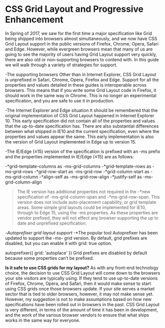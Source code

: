 # CSS Grid Layout and Progressive Enhancement

In Spring of 2017, we saw for the first time a major specification like Grid being shipped into browsers almost simultaneously, and we now have CSS Grid Layout support in the public versions of Firefox, Chrome, Opera, Safari and Edge. However, while evergreen browsers mean that many of us are going to see the majority of users having Grid Layout support very quickly, there are also old or non-supporting browsers to contend with. In this guide we will walk through a variety of strategies for support.

-The supporting browsers
Other than in Internet Explorer, CSS Grid Layout is unprefixed in Safari, Chrome, Opera,  Firefox and Edge. Support for all the properties and values detailed in these guides is interoperable across browsers. This means that if you write some Grid Layout code in Firefox, it should work in the same way in Chrome. This is no longer an experimental specification, and you are safe to use it in production.

-The Internet Explorer and Edge situation
It should be remembered that the original implementation of CSS Grid Layout happened in Internet Explorer 10. This early specification did not contain all of the properties and values that the up-to-date specification has. There are also substantial differences between what shipped in IE10 and the current specification, even where the properties and values appear the same. This early implementation is also the version of Grid Layout implemented in Edge up to version 15.

-The IE/Edge (≤15) version of the specification is prefixed with an -ms prefix and the properties implemented in IE/Edge (≤15) are as follows:

-*grid-template-columns as -ms-grid-columns
-*grid-template-rows as -ms-grid-rows
-*grid-row-start as -ms-grid-row
-*grid-column-start as -ms-grid-column
-*align-self as -ms-grid-row-align
-*justify-self as -ms-grid-column-align
>The IE version has additional properties not required in the -*new specification of -ms-grid-column-span and -*ms-grid-row-span. This version does not include auto-placement capability, or grid template areas. Some simple grid layouts could be implemented for IE10, through to Edge 15, using the -ms properties. As these properties are vendor prefixed, they will not effect any browser supporting the up to date and unprefixed specification.

-*Autoprefixer grid layout support*
-*The popular tool Autoprefixer has been updated to support the -ms- grid version. By default, grid prefixes are disabled, but you can enable it with grid: true option.

autoprefixer({ grid: 'autoplace' })
Grid prefixes are disabled by default because some properties can’t be prefixed.

**Is it safe to use CSS grids for my layout?**
As with any front-end technology choice, the decision to use CSS Grid Layout will come down to the browsers your site visitors are typically using. If they tend to use up-to-date versions of Firefox, Chrome, Opera, and Safari, then it would make sense to start using CSS grids once those browsers update. If your site serves a market sector that is tied to older browsers, however, it may not make sense yet. However, my suggestion is not to make assumptions based on how new specifications have been rolled out in browsers in the past. CSS Grid Layout is very different, in terms of the amount of time it has been in development, and the work of the various browser vendors to ensure that what ships works in the same way for everyone.